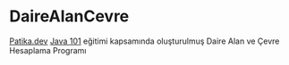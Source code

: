 # DaireAlanCevre
[Patika.dev](https://www.patika.dev) [Java 101](https://app.patika.dev/courses/java101) eğitimi kapsamında oluşturulmuş Daire Alan ve Çevre Hesaplama Programı
